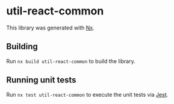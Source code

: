 # util-react-common

This library was generated with [Nx](https://nx.dev).

## Building

Run `nx build util-react-common` to build the library.

## Running unit tests

Run `nx test util-react-common` to execute the unit tests via [Jest](https://jestjs.io).
